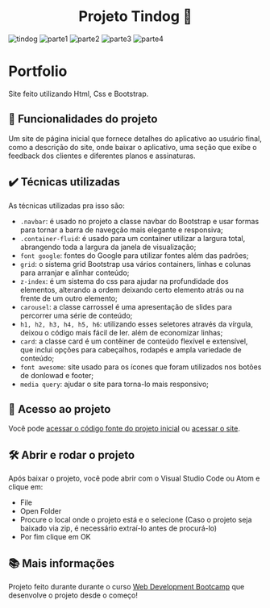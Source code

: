 <h1 align="center"> Projeto Tindog 🐶 </h1>

![tindog](https://user-images.githubusercontent.com/97979883/176716210-6fe91ccf-e2f3-4eea-a69f-2b4512134a83.JPG) 
![parte1](https://user-images.githubusercontent.com/97979883/176727032-321e53bb-7538-4c69-a129-d294f26297ff.JPG)
![parte2](https://user-images.githubusercontent.com/97979883/176727046-f2157af0-99ff-412d-8fdd-9b2ac3a5b980.JPG)
![parte3](https://user-images.githubusercontent.com/97979883/176727052-4afba4f0-a521-417f-9fba-29ba436792e4.JPG)
![parte4](https://user-images.githubusercontent.com/97979883/176727059-e6848f05-f536-48b1-be83-f5475c10e972.JPG)

# Portfolio

Site feito utilizando Html, Css e Bootstrap. 

## 🔨 Funcionalidades do projeto

Um site de página inicial que fornece detalhes do aplicativo ao usuário final, como a descrição do site, onde baixar o aplicativo, uma seção que exibe o feedback dos clientes e diferentes planos e assinaturas.


## ✔️ Técnicas utilizadas

As técnicas utilizadas pra isso são:

- `.navbar`: é usado no projeto a classe navbar do Bootstrap e usar formas para tornar a barra de navegção mais elegante e responsiva;
- `.container-fluid`: é usado para um container utilizar a largura total, abrangendo toda a largura da janela de visualização;
- `font google`: fontes do Google para utilizar fontes além das padrões;
- `grid`: o sistema grid Bootstrap usa vários containers, linhas e colunas para arranjar e alinhar conteúdo;
- `z-index`: é um sistema do css para ajudar na profundidade dos elementos, alterando a ordem deixando certo elemento atrás ou na frente de um outro elemento;
- `carousel`: a classe carrossel é uma apresentação de slides para percorrer uma série de conteúdo;
- `h1, h2, h3, h4, h5, h6`: utilizando esses seletores através da vírgula, deixou o código mais fácil de ler. além de economizar linhas;
- `card`: a classe card é um contêiner de conteúdo flexível e extensível, que inclui opções para cabeçalhos, rodapés e ampla variedade de conteúdo;
- `font awesome`: site usado para os ícones que foram utilizados nos botões de donlowad e footer;
- `media query`: ajudar o site para torna-lo mais responsivo;

## 📁 Acesso ao projeto

Você pode [acessar o código fonte do projeto inicial](https://github.com/rodrigoMedeiros0/Tindog-projeto) ou [acessar o site](https://rodrigomedeiros0.github.io/Tindog-projeto/).

## 🛠️ Abrir e rodar o projeto

Após baixar o projeto, você pode abrir com o Visual Studio Code ou Atom e clique em:

- File
- Open Folder
- Procure o local onde o projeto está e o selecione (Caso o projeto seja baixado via zip, é necessário extraí-lo antes de procurá-lo)
- Por fim clique em OK

## 📚 Mais informações 

Projeto feito durante durante o curso [Web Development Bootcamp](https://www.udemy.com/course/the-complete-web-development-bootcamp/) que desenvolve o projeto desde o começo!




